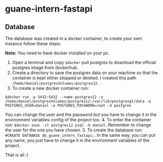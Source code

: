 # guane-intern-fastapi

## Database

The database was created in a docker container, to create your own instance follow these steps:

**Note:** You need to have docker installed on your pc.

1. Open a terminal and copy `$docker` pull postgres
to download the official postgres image from dockerhub. 
2. Create a directory to save the postgres data on your machine so that the container is kept either stopped or deleted.
I created this path `/home/daniel/postgresVolumes/postgres12`.
3. To create a new docker container run: 
```
$docker run -p 5432:5432 --name postgres12 -v /home/daniel/postgresVolumes/postgres12:/var/lib/postgresql/data -e POSTGRES_USER=daniel -e POSTGRES_PASSWORD=root -d postgres 
``` 
You can change the user and the password but you have to change it in the environment variables config of the project too.
4. To enter the container run: `$docker exec -it postgres12 psql -U daniel`. Remember to change the user for the one you have chosen.
5. To create the database run: `#CREATE DATABASE db_guane_intern_fastapi;`. In the same way, you can put any name, you just have to change it in the environment variables of the project.

That is all :)

